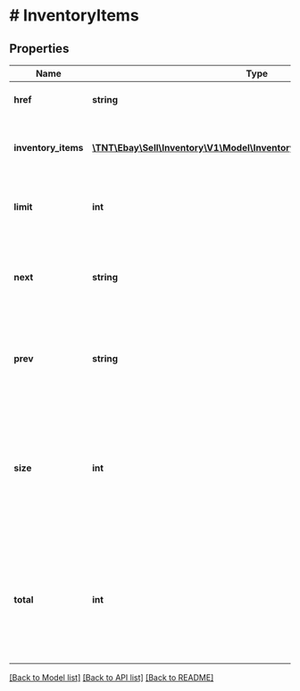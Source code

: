 # # InventoryItems

## Properties

Name | Type | Description | Notes
------------ | ------------- | ------------- | -------------
**href** | **string** | This is the URL to the current page of inventory items. | [optional]
**inventory_items** | [**\TNT\Ebay\Sell\Inventory\V1\Model\InventoryItemWithSkuLocaleGroupid[]**](InventoryItemWithSkuLocaleGroupid.md) | This container is an array of one or more inventory items, with detailed information on each inventory item. | [optional]
**limit** | **int** | This integer value is the number of inventory items that will be displayed on each results page. | [optional]
**next** | **string** | This is the URL to the next page of inventory items. This field will only be returned if there are additional inventory items to view. | [optional]
**prev** | **string** | This is the URL to the previous page of inventory items. This field will only be returned if there are previous inventory items to view. | [optional]
**size** | **int** | This integer value indicates the total number of pages of results that are available. This number will depend on the total number of inventory items available for viewing, and on the &lt;strong&gt;limit&lt;/strong&gt; value. | [optional]
**total** | **int** | This integer value is the total number of inventory items that exist for the seller&#39;s account. Based on this number and on the &lt;strong&gt;limit&lt;/strong&gt; value, the seller may have to toggle through multiple pages to view all inventory items. | [optional]

[[Back to Model list]](../../README.md#models) [[Back to API list]](../../README.md#endpoints) [[Back to README]](../../README.md)
